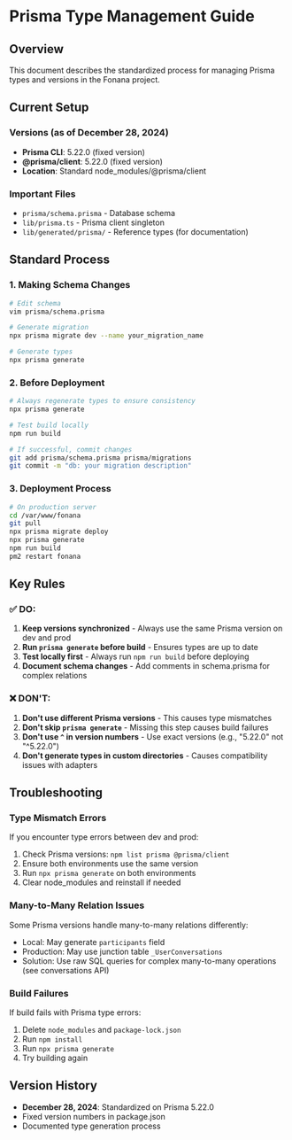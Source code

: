 # Prisma Type Management Guide

## Overview
This document describes the standardized process for managing Prisma types and versions in the Fonana project.

## Current Setup

### Versions (as of December 28, 2024)
- **Prisma CLI**: 5.22.0 (fixed version)
- **@prisma/client**: 5.22.0 (fixed version)
- **Location**: Standard node_modules/@prisma/client

### Important Files
- `prisma/schema.prisma` - Database schema
- `lib/prisma.ts` - Prisma client singleton
- `lib/generated/prisma/` - Reference types (for documentation)

## Standard Process

### 1. Making Schema Changes
```bash
# Edit schema
vim prisma/schema.prisma

# Generate migration
npx prisma migrate dev --name your_migration_name

# Generate types
npx prisma generate
```

### 2. Before Deployment
```bash
# Always regenerate types to ensure consistency
npx prisma generate

# Test build locally
npm run build

# If successful, commit changes
git add prisma/schema.prisma prisma/migrations
git commit -m "db: your migration description"
```

### 3. Deployment Process
```bash
# On production server
cd /var/www/fonana
git pull
npx prisma migrate deploy
npx prisma generate
npm run build
pm2 restart fonana
```

## Key Rules

### ✅ DO:
1. **Keep versions synchronized** - Always use the same Prisma version on dev and prod
2. **Run `prisma generate` before build** - Ensures types are up to date
3. **Test locally first** - Always run `npm run build` before deploying
4. **Document schema changes** - Add comments in schema.prisma for complex relations

### ❌ DON'T:
1. **Don't use different Prisma versions** - This causes type mismatches
2. **Don't skip `prisma generate`** - Missing this step causes build failures
3. **Don't use `^` in version numbers** - Use exact versions (e.g., "5.22.0" not "^5.22.0")
4. **Don't generate types in custom directories** - Causes compatibility issues with adapters

## Troubleshooting

### Type Mismatch Errors
If you encounter type errors between dev and prod:
1. Check Prisma versions: `npm list prisma @prisma/client`
2. Ensure both environments use the same version
3. Run `npx prisma generate` on both environments
4. Clear node_modules and reinstall if needed

### Many-to-Many Relation Issues
Some Prisma versions handle many-to-many relations differently:
- Local: May generate `participants` field
- Production: May use junction table `_UserConversations`
- Solution: Use raw SQL queries for complex many-to-many operations (see conversations API)

### Build Failures
If build fails with Prisma type errors:
1. Delete `node_modules` and `package-lock.json`
2. Run `npm install`
3. Run `npx prisma generate`
4. Try building again

## Version History
- **December 28, 2024**: Standardized on Prisma 5.22.0
- Fixed version numbers in package.json
- Documented type generation process 